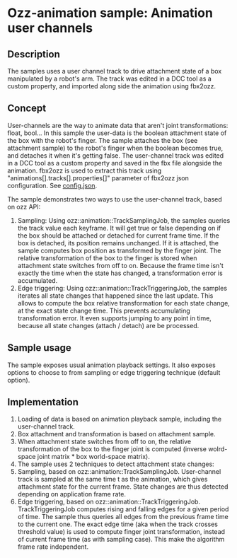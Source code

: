 # Ozz-animation sample: Animation user channels

## Description

The samples uses a user channel track to drive attachment state of a box manipulated by a robot's arm. The track was edited in a DCC tool as a custom property, and imported along side the animation using fbx2ozz.

## Concept

User-channels are the way to animate data that aren't joint transformations: float, bool... In this sample the user-data is the boolean attachment state of the box with the robot's finger. The sample attaches the box (see attachment sample) to the robot's finger when the boolean becomes true, and detaches it when it's getting false.
The user-channel track was edited in a DCC tool as a custom property and saved in the fbx file alongside the animation. fbx2ozz is used to extract this track using "animations[].tracks[].properties[]" parameter of fbx2ozz json configuration. See [config.json](https://github.com/guillaumeblanc/ozz-animation/blob/master/samples/user_channel/config.json).

The sample demonstrates two ways to use the user-channel track, based on ozz API:
1. Sampling: Using ozz::animation::TrackSamplingJob, the samples queries the track value each keyframe. It will get true or false depending on if the box should be attached or detached for current frame time. If the box is detached, its position remains unchanged. If it is attached, the sample computes box position as transformed by the finger joint. The relative transformation of the box to the finger is stored when attachment state switches from off to on. Because the frame time isn't exactly the time when the state has changed, a transformation error is accumulated.
2. Edge triggering: Using ozz::animation::TrackTriggeringJob, the samples iterates all state changes that happened since the last update. This allows to compute the box relative transformation for each state change, at the exact state change time. This prevents accumulating transformation error. It even supports jumping to any point in time, because all state changes (attach / detach) are be processed. 

## Sample usage

The sample exposes usual animation playback settings. It also exposes options to choose to from sampling or edge triggering technique (default option).

## Implementation

1. Loading of data is based on animation playback sample, including the user-channel track.
2. Box attachment and transformation is based on attachment sample.
3. When attachment state switches from off to on, the relative transformation of the box to the finger joint is computed (inverse wolrd-space joint matrix * box world-space matrix).
4. The sample uses 2 techniques to detect attachment state changes:  
  1. Sampling, based on ozz::animation::TrackSamplingJob. User-channel track is sampled at the same time t as the animation, which gives attachment state for the current frame. State changes are thus detected depending on application frame rate.
  2. Edge triggering, based on ozz::animation::TrackTriggeringJob. TrackTriggeringJob computes rising and falling edges for a given period of time. The sample thus queries all edges from the previous frame time to the current one. The exact edge time (aka when the track crosses threshold value) is used to compute finger joint transformation, instead of current frame time (as with sampling case). This make the algorithm frame rate independent.
